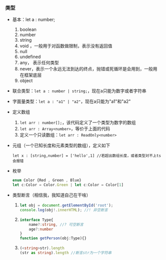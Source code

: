 ### 类型

- 基本：let a : number;

  1. boolean
  2. number
  3. string
  4. void ，一般用于对函数做限制，表示没有返回值
  5. null
  6. undefined
  7. any， 表示任何类型
  8. never，表示一个永远无法到达的终点，抛错或死循环是会用到，一般用在框架底层
  9. object

- 联合类型：`let a : number | string;`，现在a只能为数字或者字符串

- 字面量类型：`let a : "a1" | "a2"`，现在a只能为"a1"和"a2"

- 定义数组

  1. `let arr : number[];`，该代码定义了一个类型为数字的数组
  2. ``let arr : Array<number>``，等价于上面的代码
  3. 定义一个只读数组：`let arr : ReadOnly<number>`

- 元组（一个已知长度和元素类型的数组），定义如下

  `let x : [string,number] = ['hello',1] //若超出数组长度，或者类型对不上ts会报错`

- 枚举

  ```typescript
  enum Color {Red , Green , Blue}
  let c:Color = Color.Green | let c:Color = Color[1]
  ```

- 类型断言（相信我，我知道自己在干啥）

  1. ```javascript
     let obj = document.getElementById('root');
     console.log(obj!.innerHTML); //! 非空断言 
     ```

  2. ```typescript
     interface Type{
         name?:string, //? 可空断言
         age?:number
     }
     function getPerson(obj:Type){}
     ```

  3. ```typescript
     (<string>str).length
     (str as string).length //断言str为一个字符串
     ```